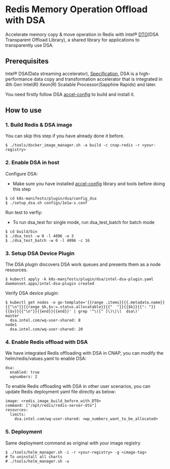 # Redis Memory Operation Offload with DSA

Accelerate memory copy & move operation in Redis with Intel® [DTO](https://github.com/intel/DTO#intel-dsa-transparent-offload-library)(DSA Transparent Offload Library), a shared library for applications to transparently use DSA.

## Prerequisites

Intel® DSA(Data streaming accelerator), [Specification](https://www.intel.com/content/www/us/en/content-details/671116/intel-data-streaming-accelerator-architecture-specification.html?wapkw=data%20streaming%20accelerator%20specification), 
DSA is a high-performance data copy and transformation accelerator that is integrated in 4th Gen Intel(R) Xeon(R) Scalable Processor(Sapphire Rapids) and later.

You need firstly follow DSA [accel-config](https://github.com/intel/idxd-config) to build and install it.

## How to use

### 1. Build Redis & DSA image

You can skip this step if you have already done it before.

```
$ ./tools/docker_image_manager.sh -a build -c cnap-redis -r <your-registry>
```


### 2. Enable DSA in host

Configure DSA:

- Make sure you have installed [accel-config](https://github.com/intel/idxd-config) library and tools before doing this step
```
$ cd k8s-manifests/plugin/dsa/config_dsa
$ ./setup_dsa.sh configs/1e1w-s.conf
```

Run test to verfiy:

- To run dsa_test for single mode, run dsa_test_batch for batch mode
```
$ cd build/bin
$ ./dsa_test -w 0 -l 4096 -o 3
$ ./dsa_test_batch -w 0 -l 4096 -c 16
```

### 3. Setup DSA Device Plugin

The DSA plugin discovers DSA work queues and presents them as a node resources.

```
$ kubectl apply -k k8s-manifests/plugin/dsa/intel-dsa-plugin.yaml
daemonset.apps/intel-dsa-plugin created
```

Verify DSA device plugin:
```
$ kubectl get nodes -o go-template='{{range .items}}{{.metadata.name}}{{"\n"}}{{range $k,$v:=.status.allocatable}}{{"  "}}{{$k}}{{": "}}{{$v}}{{"\n"}}{{end}}{{end}}' | grep '^\([^ ]\)\|\(  dsa\)'
master
  dsa.intel.com/wq-user-shared: 8
node1
  dsa.intel.com/wq-user-shared: 20
```

### 4. Enable Redis offload with DSA

We have integrated Redis offloading with DSA in CNAP, you can modify the helm/redis/values.yaml to enable DSA:

```
dsa:
  enabled: true
  wqnumbers: 2
```

To enable Redis offloading with DSA in other user scenarios, you can update Redis deployment yaml file directly as below:
```
image: <redis_image_build_before_with_DTO>
command: ["/opt/redis/redis-server-dto"]
resources:
  limits:
    dsa.intel.com/wq-user-shared: <wp_numbers_want_to_be_allocated>
```

### 5. Deployment

Same deployment command as original with your image registry

```
$ ./tools/helm_manager.sh -i -r <your-registry> -g <image-tag>
# To uninstall all charts
# ./tools/helm_manager.sh -u
```

